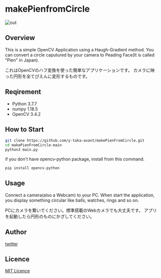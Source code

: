 # makePienfromCircle

![out](https://user-images.githubusercontent.com/78395651/106711835-719ab500-663b-11eb-91ec-00facd25fd3f.gif)

## Overview

This is a simple OpenCV Application using a Haugh-Gradient method.
You can convert a circle caputured by your camera to Peading Face(It is called "Pien" in Japan).

これはOpenCVのハフ変換を使った簡単なアプリケーションです。
カメラに映った円形を全てぴえんに変形するものです。

## Reqirement

- Python 3.7.7
- numpy 1.18.5
- OpenCV 3.4.2

## How to Start

```bash
git clone https://github.com/y-taka-avant/makePienFromCircle.git
cd makePienFromCircle-main
python3 main.py
```

if you don't have opencv-python package, install from this command.
```bash 
pip install opencv-python
```

## Usage

Connect a camera(also a Webcam) to your PC.
When start the application, you display something circular like balls, watches, rings and so on.

PCにカメラを繋いでください。標準搭載のWebカメラでも大丈夫です。
アプリを起動したら円形のものにかざしてください。

## Author

[twitter](https://twitter.com/LabAvant)

## Licence

[MIT Licence](https://github.com/y-taka-avant/makePienFromCircle/blob/main/LICENSE)
